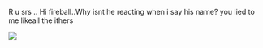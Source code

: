R u srs .. Hi fireball..Why isnt he reacting when i say his name? you lied to me likeall the ithers

![](https://files.catbox.moe/kibqvk.png)
